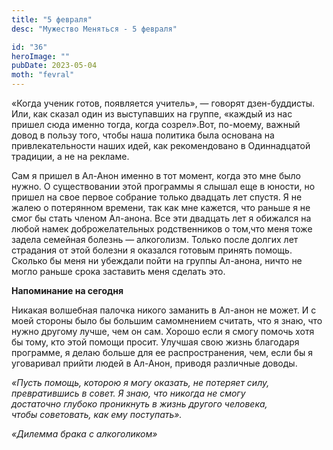 ```yaml
---
title: "5 февраля"
desc: "Мужество Меняться - 5 февраля"

id: "36"
heroImage: ""
pubDate: 2023-05-04
moth: "fevral"
---
```


«Когда ученик готов, появляется учитель», — говорят дзен-буддисты. Или, как
сказал один из выступавших на группе, «каждый из нас пришел сюда именно тогда,
когда созрел».Вот, по-моему, важный довод в пользу того, чтобы наша политика
была основана на привлекательности наших идей, как рекомендовано в
Одиннадцатой традиции, а не на рекламе.

Сам я пришел в Ал-Анон именно в тот момент, когда это мне было нужно. О
существовании этой программы я слышал еще в юности, но пришел на свое первое
собрание только двадцать лет спустя. Я не жалею о потерянном времени, так как
мне кажется, что раньше я не смог бы стать членом Ал-анона. Все эти двадцать
лет я обижался на любой намек доброжелательных родственников о том,что меня
тоже задела семейная болезнь — алкоголизм. Только после долгих лет страдания
от этой болезни я оказался готовым принять помощь. Сколько бы меня ни убеждали
пойти на группы Ал-анона, ничто не могло раньше срока заставить меня сделать
это.

**Напоминание на сегодня**

Никакая волшебная палочка никого заманить в Ал-анон не может. И с моей стороны
было бы большим самомнением считать, что я знаю, что нужно другому лучше, чем
он сам. Хорошо если я смогу помочь хотя бы тому, кто этой помощи просит.
Улучшая свою жизнь благодаря программе, я делаю больше для ее распространения,
чем, если бы я уговаривал прийти людей в Ал-Анон, приводя различные доводы.

_«Пусть помощь, которою я могу оказать, не потеряет силу,_  
_превратившись в совет. Я знаю, что никогда не смогу_  
_достаточно глубоко проникнуть в жизнь другого человека,_  
_чтобы советовать, как ему поступать»._

_«Дилемма брака с алкоголиком»_
